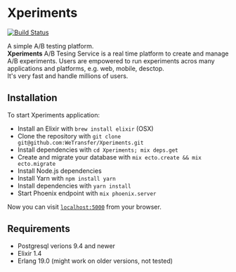 # Xperiments

[![Build Status](https://travis-ci.com/WeTransfer/Xperiments.svg?token=CRN5Yz56tcLXSp42GUm8&branch=master)](https://travis-ci.com/WeTransfer/Xperiments)

A simple A/B testing platform.  
**Xperiments** A/B Tesing Service is a real time platform to create and manage A/B experiments. Users are empowered to run experiments acros many applications and platforms, e.g. web, mobile, desctop.  
It's very fast and handle millions of users.

## Installation

To start Xperiments application:
  * Install an Elixir with `brew install elixir` (OSX)
  * Clone the repository with `git clone git@github.com:WeTransfer/Xperiments.git`
  * Install dependencies with `cd Xperiments; mix deps.get`
  * Create and migrate your database with `mix ecto.create && mix ecto.migrate`
  * Install Node.js dependencies
  * Install Yarn with `npm install yarn`
  * Install dependencies with `yarn install`
  * Start Phoenix endpoint with `mix phoenix.server`

Now you can visit [`localhost:5000`](http://localhost:5000) from your browser.

## Requirements
  
  * Postgresql verions 9.4 and newer
  * Elixir 1.4
  * Erlang 19.0 (might work on older versions, not tested)
